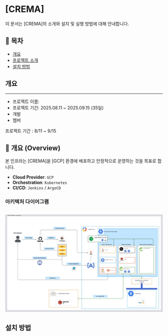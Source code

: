 # [CREMA]

이 문서는 [CREMA]의 소개와 설치 및 실행 방법에 대해 안내합니다.


## 🚀 목차
- [개요](#개요)
- [프로젝트 소개](#ㄹㄹ)
- [설치 방법](#설치-방법)

## 개요
---
- 프로젝트 이름: 
- 프로젝트 기간: 2025.08.11 ~ 2025.09.15 (35일)
- 개발
- 멤버

프로젝트 기간 : 8/11 ~ 9/15

## 📜 개요 (Overview)

본 인프라는 [CREMA]을 [GCP] 환경에 배포하고 안정적으로 운영하는 것을 목표로 합니다.

- **Cloud Provider**: `GCP`
- **Orchestration**: `Kubernetes`
- **CI/CD**: `Jenkins` / `ArgoCD`

### 아키텍처 다이어그램
![Architecture Diagram](img/system%20architecture.jpeg)
---



## 설치 방법